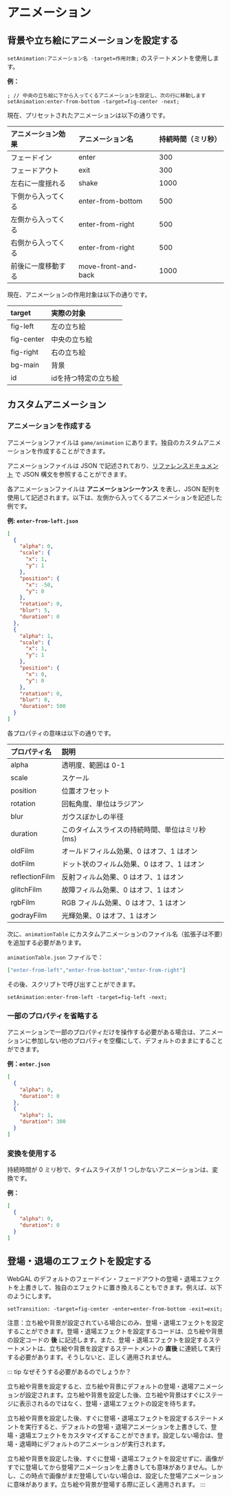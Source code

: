 # アニメーション

## 背景や立ち絵にアニメーションを設定する

`setAnimation:アニメーション名 -target=作用対象;` のステートメントを使用します。

**例：**

``` ws
; // 中央の立ち絵に下から入ってくるアニメーションを設定し、次の行に移動します
setAnimation:enter-from-bottom -target=fig-center -next;
```

現在、プリセットされたアニメーションは以下の通りです。

| アニメーション効果 | アニメーション名 | 持続時間（ミリ秒） |
| :------------ | :----------------- | :------------- |
| フェードイン | enter | 300 |
| フェードアウト | exit | 300 |
| 左右に一度揺れる | shake | 1000 |
| 下側から入ってくる | enter-from-bottom | 500 |
| 左側から入ってくる | enter-from-right | 500 |
| 右側から入ってくる | enter-from-right | 500 |
| 前後に一度移動する | move-front-and-back | 1000 |

現在、アニメーションの作用対象は以下の通りです。

| target | 実際の対象 |
| :--------- | :------------ |
| fig-left | 左の立ち絵 |
| fig-center | 中央の立ち絵 |
| fig-right | 右の立ち絵 |
| bg-main | 背景 |
| id | idを持つ特定の立ち絵 |

## カスタムアニメーション

### アニメーションを作成する

アニメーションファイルは `game/animation` にあります。独自のカスタムアニメーションを作成することができます。

アニメーションファイルは JSON で記述されており、[リファレンスドキュメント](https://developer.mozilla.org/ja/docs/Learn/JavaScript/Objects/JSON) で JSON 構文を参照することができます。

各アニメーションファイルは **アニメーションシーケンス** を表し、JSON 配列を使用して記述されます。以下は、左側から入ってくるアニメーションを記述した例です。

**例: `enter-from-left.json`**

``` json
[
  {
    "alpha": 0,
    "scale": {
      "x": 1,
      "y": 1
    },
    "position": {
      "x": -50,
      "y": 0
    },
    "rotation": 0,
    "blur": 5,
    "duration": 0
  },
  {
    "alpha": 1,
    "scale": {
      "x": 1,
      "y": 1
    },
    "position": {
      "x": 0,
      "y": 0
    },
    "rotation": 0,
    "blur": 0,
    "duration": 500
  }
]

```

各プロパティの意味は以下の通りです。

| プロパティ名 | 説明 |
| :------- | :--------------------------------- |
| alpha | 透明度、範囲は 0-1 |
| scale | スケール |
| position | 位置オフセット |
| rotation | 回転角度、単位はラジアン |
| blur | ガウスぼかしの半径 |
| duration | このタイムスライスの持続時間、単位はミリ秒 (ms) |
| oldFilm | オールドフィルム効果、0 はオフ、1 はオン |
| dotFilm | ドット状のフィルム効果、0 はオフ、1 はオン |
| reflectionFilm | 反射フィルム効果、0 はオフ、1 はオン |
| glitchFilm | 故障フィルム効果、0 はオフ、1 はオン |
| rgbFilm | RGB フィルム効果、0 はオフ、1 はオン |
| godrayFilm | 光輝効果、0 はオフ、1 はオン |

次に、`animationTable` にカスタムアニメーションのファイル名（拡張子は不要）を追加する必要があります。

`animationTable.json` ファイルで：

``` json
["enter-from-left","enter-from-bottom","enter-from-right"]
```

その後、スクリプトで呼び出すことができます。

``` ws
setAnimation:enter-from-left -target=fig-left -next;
```

### 一部のプロパティを省略する

アニメーションで一部のプロパティだけを操作する必要がある場合は、アニメーションに参加しない他のプロパティを空欄にして、デフォルトのままにすることができます。

**例：`enter.json`**

``` json
[
  {
    "alpha": 0,
    "duration": 0
  },
  {
    "alpha": 1,
    "duration": 300
  }
]

```

### 変換を使用する

持続時間が 0 ミリ秒で、タイムスライスが 1 つしかないアニメーションは、変換です。

**例：**

``` json
[
  {
    "alpha": 0,
    "duration": 0
  }
]
```

## 登場・退場のエフェクトを設定する

WebGAL のデフォルトのフェードイン・フェードアウトの登場・退場エフェクトを上書きして、独自のエフェクトに置き換えることもできます。例えば、以下のようにします。

```
setTransition: -target=fig-center -enter=enter-from-bottom -exit=exit;
```

注意：立ち絵や背景が設定されている場合にのみ、登場・退場エフェクトを設定することができます。登場・退場エフェクトを設定するコードは、立ち絵や背景の設定コードの **後** に記述します。また、登場・退場エフェクトを設定するステートメントは、立ち絵や背景を設定するステートメントの **直後** に連続して実行する必要があります。そうしないと、正しく適用されません。

::: tip
なぜそうする必要があるのでしょうか？

立ち絵や背景を設定すると、立ち絵や背景にデフォルトの登場・退場アニメーションが設定されます。立ち絵や背景を設定した後、立ち絵や背景はすぐにステージに表示されるのではなく、登場・退場エフェクトの設定を待ちます。

立ち絵や背景を設定した後、すぐに登場・退場エフェクトを設定するステートメントを実行すると、デフォルトの登場・退場アニメーションを上書きして、登場・退場エフェクトをカスタマイズすることができます。設定しない場合は、登場・退場時にデフォルトのアニメーションが実行されます。

立ち絵や背景を設定した後、すぐに登場・退場エフェクトを設定せずに、画像がすでに登場してから登場アニメーションを上書きしても意味がありません。しかし、この時点で画像がまだ登場していない場合は、設定した登場アニメーションに意味があります。立ち絵や背景が登場する際に正しく適用されます。
:::